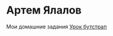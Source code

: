 # Артем Ялалов
Мои домашние задания
[Урок бутстрап](https://redal1.github.io/REDAI1.github.io/myfirstsite/ "Моя готовая домашка")
